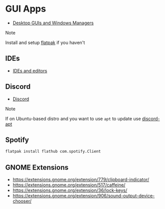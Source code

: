 # GUI Apps

- [Desktop GUIs and Windows Managers](./desktop.md)

> [!NOTE]
> Install and setup [flatpak](https://flatpak.org/setup/) if you haven't

## IDEs

- [IDEs and editors](./ide.md)

## Discord

- [Discord](https://discord.com/download)

> [!NOTE]
> If on Ubuntu-based distro and you want to use `apt` to update
> use [discord-apt](https://github.com/palfrey/discord-apt)

## Spotify

```bash
flatpak install flathub com.spotify.Client
```

## GNOME Extensions

- <https://extensions.gnome.org/extension/779/clipboard-indicator/>
- <https://extensions.gnome.org/extension/517/caffeine/>
- <https://extensions.gnome.org/extension/36/lock-keys/>
- <https://extensions.gnome.org/extension/906/sound-output-device-chooser/>
